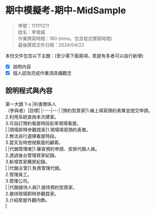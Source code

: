 # 期中模擬考-期中-MidSample
>
>學號：111111211
><br />
>姓名：李俊威
><br />
>作業撰寫時間：180 (mins，包含程式撰寫時間)
><br />
>最後撰寫文件日期：2024/04/22
>

本份文件包含以下主題：(至少需下面兩項，若是有多者可以自行新增)
- [x] 說明內容
- [x] 個人認為完成作業須具備觀念

## 說明程式與內容

第一大題
1-a 
|利害關係人<br>（參與者）|目標|
|----|---|
|預約型買家|1.線上填寫預約表單並提交申請。<br>2.利用系統查詢本次建案。<br>3.可自訂預約看屋時段前來現場看屋。<br>|
|現場即時參觀買家|1.現場填寫預約表單。<br>2.無法自行選擇看屋時段。<br>3.當天及時想視察屋的顧客。<br>|
|代銷管理者|1.審查預約申請、安排代銷人員。<br>2.透過後台管理買家紀錄。<br>3.新增買家購房紀錄。<br>|
|代銷主管|1.負責管理代銷。<br>2.管理員工。<br>3.管理公司。<br>|
|代銷接待人員|1.接待預約型買家。<br>2.接待現場即時參觀買家。<br>3.介紹房屋外觀内飾。<br>|
